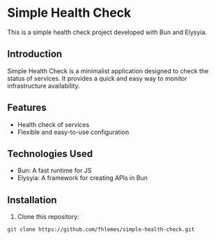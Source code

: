 # Simple Health Check

This is a simple health check project developed with Bun and Elysyia.

## Introduction

Simple Health Check is a minimalist application designed to check the status of services.
It provides a quick and easy way to monitor infrastructure availability.

## Features

- Health check of services
- Flexible and easy-to-use configuration

## Technologies Used

- Bun: A fast runtime for JS
- Elysyia: A framework for creating APIs in Bun

## Installation

1. Clone this repository:

```bash
git clone https://github.com/fhlemes/simple-health-check.git
```
